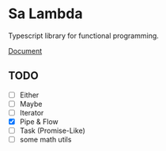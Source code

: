 # Sa Lambda

Typescript library for functional programming.

[Document](https://soralib.github.io/sa-lambda/)

## TODO

- [ ] Either
- [ ] Maybe
- [ ] Iterator
- [x] Pipe & Flow
- [ ] Task (Promise-Like)
- [ ] some math utils
